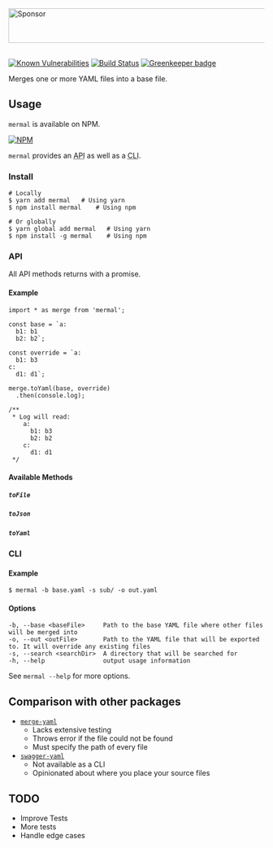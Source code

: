 <a target='_blank' rel='nofollow' href='https://app.codesponsor.io/link/RsafjPW16XoFBW5YtJcMdsmm/d4nyll/mermal'>
  <img alt='Sponsor' width='888' height='68' src='https://app.codesponsor.io/embed/RsafjPW16XoFBW5YtJcMdsmm/d4nyll/mermal.svg' />
</a><br/><br/>

[![Known Vulnerabilities](https://snyk.io/test/github/d4nyll/mermal/badge.svg)](https://snyk.io/test/github/d4nyll/mermal)
[![Build Status](https://travis-ci.org/d4nyll/mermal.svg?branch=master)](https://travis-ci.org/d4nyll/mermal)
[![Greenkeeper badge](https://badges.greenkeeper.io/d4nyll/mermal.svg)](https://greenkeeper.io/)

Merges one or more YAML files into a base file.

## Usage

`mermal` is available on NPM.

[![NPM](https://nodei.co/npm/mermal.png?compact=true)](https://nodei.co/npm/mermal/)

`mermal` provides an <abbr title="Application programming interface">API</abbr> as well as a <abbr title="Command-line interface">CLI</abbr>.

### Install

```
# Locally
$ yarn add mermal   # Using yarn
$ npm install mermal    # Using npm

# Or globally
$ yarn global add mermal   # Using yarn
$ npm install -g mermal    # Using npm
```

### API

All API methods returns with a promise.

#### Example

```
import * as merge from 'mermal';

const base = `a:
  b1: b1
  b2: b2`;

const override = `a:
  b1: b3
c:
  d1: d1`;

merge.toYaml(base, override)
  .then(console.log);

/**
 * Log will read:
    a:
      b1: b3
      b2: b2
    c:
      d1: d1
 */

```

#### Available Methods

##### `toFile`
##### `toJson`
##### `toYaml`

### CLI

#### Example

```
$ mermal -b base.yaml -s sub/ -o out.yaml
```

#### Options

```
-b, --base <baseFile>     Path to the base YAML file where other files will be merged into
-o, --out <outFile>       Path to the YAML file that will be exported to. It will override any existing files
-s, --search <searchDir>  A directory that will be searched for
-h, --help                output usage information
```

See `mermal --help` for more options.

## Comparison with other packages

* [`merge-yaml`](https://github.com/skapoor/merge-yaml)
  * Lacks extensive testing
  * Throws error if the file could not be found
  * Must specify the path of every file
* [`swagger-yaml`](https://github.com/idlerun/swagger-yaml)
  * Not available as a CLI
  * Opinionated about where you place your source files

## TODO

* Improve Tests
* More tests
* Handle edge cases
